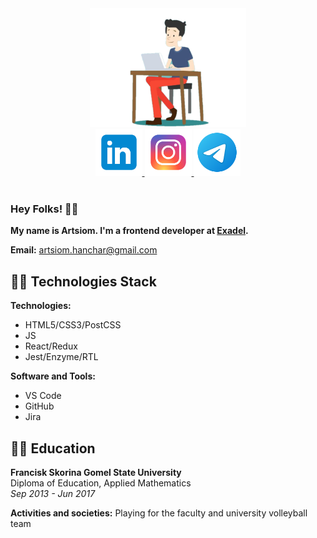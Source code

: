 <!--
**A-Hanchar/A-Hanchar** is a ✨ _special_ ✨ repository because its `README.md` (this file) appears on your GitHub profile.

Here are some ideas to get you started:

- 🔭 I’m currently working on ...
- 🌱 I’m currently learning ...
- 👯 I’m looking to collaborate on ...
- 🤔 I’m looking for help with ...
- 💬 Ask me about ...
- 📫 How to reach me: ...
- 😄 Pronouns: ...
- ⚡ Fun fact: ...
-->

<div align="center">
  <img src="./programmer-icon.png" alt="Artsiom Hanchar" width="250" height="auto">
  <div>
    <a href="https://www.linkedin.com/in/artsiom-hanchar/" target="_blank">
      <img src="./linkedin-icon.png" alt="" width="75" height="75">
    </a>
    <a href="https://www.instagram.com/tema_igorevich/" target="_blank">
      <img src="./instagram-icon.png" alt="" width="75" height="75">
    </a>
    <a href="https://t.me/AHanchar" target="_blank">
      <img src="./telegram-icon.png" alt="" width="75" height="75">
    </a>
  </div>
  <img src="https://komarev.com/ghpvc/?username=A-Hanchar&style=for-the-badge&color=FFD700&label=PROFILE+VIEWS" alt=""/>
</div>

### Hey Folks! 👋🏻
**My name is Artsiom. I'm a frontend developer at [Exadel](https://exadel.com/).**

**Email:** artsiom.hanchar@gmail.com

## 👨‍🔧 Technologies Stack
**Technologies:**
* HTML5/CSS3/PostCSS
* JS
* React/Redux
* Jest/Enzyme/RTL

**Software and Tools:**
* VS Code
* GitHub
* Jira

## 👨‍🎓 Education
**Francisk Skorina Gomel State University**<br>
Diploma of Education, Applied Mathematics<br>
_Sep 2013 - Jun 2017_

**Activities and societies:** Playing for the faculty and university volleyball team
